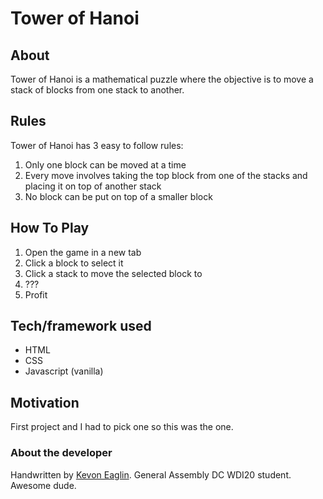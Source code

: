 # Tower of Hanoi

## About
Tower of Hanoi is a mathematical puzzle where the objective is to move a stack of blocks from one stack to another. 

## Rules
Tower of Hanoi has 3 easy to follow rules:
1. Only one block can be moved at a time
2. Every move involves taking the top block from one of the stacks and placing it on top of another stack
3. No block can be put on top of a smaller block

## How To Play
1. Open the game in a new tab
2. Click a block to select it
3. Click a stack to move the selected block to
4. ???
5. Profit

## Tech/framework used
- HTML
- CSS
- Javascript (vanilla)
<!-- Greensock -->

## Motivation
First project and I had to pick one so this was the one.

### About the developer
Handwritten by [Kevon Eaglin](keaglin.com). General Assembly DC WDI20 student. Awesome dude. 
